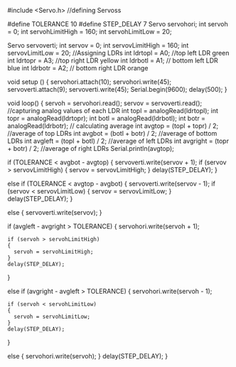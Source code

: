 #include <Servo.h>
//defining Servoss

#define TOLERANCE       10
#define STEP_DELAY      7
Servo servohori;
int servoh = 0;
int servohLimitHigh = 160;
int servohLimitLow = 20;

Servo servoverti;
int servov = 0;
int servovLimitHigh = 160;
int servovLimitLow = 20;
//Assigning LDRs
int ldrtopl = A0; //top left LDR green
int ldrtopr = A3; //top right LDR yellow
int ldrbotl = A1; // bottom left LDR blue
int ldrbotr = A2; // bottom right LDR orange

void setup ()
{
  servohori.attach(10);
  servohori.write(45);
  servoverti.attach(9);
  servoverti.write(45);
  Serial.begin(9600);
  delay(500);
}

void loop()
{
  servoh = servohori.read();
  servov = servoverti.read();
  //capturing analog values of each LDR
  int topl = analogRead(ldrtopl);
  int topr = analogRead(ldrtopr);
  int botl = analogRead(ldrbotl);
  int botr = analogRead(ldrbotr);
  // calculating average
  int avgtop = (topl + topr) / 2; //average of top LDRs
  int avgbot = (botl + botr) / 2; //average of bottom LDRs
  int avgleft = (topl + botl) / 2; //average of left LDRs
  int avgright = (topr + botr) / 2; //average of right LDRs
  Serial.println(avgtop);

  if (TOLERANCE < avgbot - avgtop)
  {
    servoverti.write(servov + 1);
    if (servov > servovLimitHigh)
    {
      servov = servovLimitHigh;
    }
    delay(STEP_DELAY);
  }

  else if (TOLERANCE < avgtop - avgbot)
  {
    servoverti.write(servov - 1);
    if (servov < servovLimitLow)
    {
      servov = servovLimitLow;
    }
    delay(STEP_DELAY);
  }

  else
  {
    servoverti.write(servov);
  }

  if (avgleft - avgright > TOLERANCE)
  {
    servohori.write(servoh + 1);

    if (servoh > servohLimitHigh)
    {
      servoh = servohLimitHigh;
    }
    delay(STEP_DELAY);
  }

  else if (avgright - avgleft > TOLERANCE)
  {
    servohori.write(servoh - 1);

    if (servoh < servohLimitLow)
    {
      servoh = servohLimitLow;
    }
    delay(STEP_DELAY);
  }

  else
  {
    servohori.write(servoh);
  }
  delay(STEP_DELAY);
}
